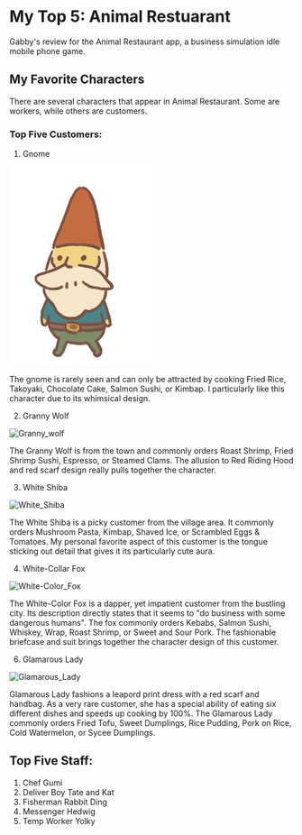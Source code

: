 # My Top 5: Animal Restuarant 
Gabby's review for the Animal Restaurant app, a business simulation idle mobile phone game.

## My Favorite Characters
There are several characters that appear in Animal Restaurant. Some are workers, while others are customers.

### Top Five Customers:
1. Gnome

![gnome](Gnome.webp "Gnome - Animal Restaurant")

The gnome is rarely seen and can only be attracted by cooking Fried Rice, Takoyaki, Chocolate Cake, Salmon Sushi, or Kimbap. I particularly like this character due to its whimsical design. 

2. Granny Wolf

![Granny_wolf](https://static.wikia.nocookie.net/animalrestaurant/images/d/dd/Granny_Wolf.png/revision/latest?cb=20191231192457)

The Granny Wolf is from the town and commonly orders Roast Shrimp, Fried Shrimp Sushi, Espresso, or Steamed Clams. The allusion to Red Riding Hood and red scarf design really pulls together the character. 

3. White Shiba

![White_Shiba](https://static.wikia.nocookie.net/animalrestaurant/images/6/6f/White_Shiba.png/revision/latest?cb=20200101202321)

The White Shiba is a picky customer from the village area. It commonly orders Mushroom Pasta, Kimbap, Shaved Ice, or Scrambled Eggs & Tomatoes. My personal favorite aspect of this customer is the tongue sticking out detail that gives it its particularly cute aura. 

4. White-Collar Fox

![White-Color_Fox](https://static.wikia.nocookie.net/animalrestaurant/images/f/ff/White-Collar_Fox.png/revision/latest?cb=20200103093256)

The White-Color Fox is a dapper, yet impatient customer from the bustling city. Its description directly states that it seems to "do business with some dangerous humans". The fox commonly orders Kebabs, Salmon Sushi, Whiskey, Wrap, Roast Shrimp, or Sweet and Sour Pork. The fashionable briefcase and suit brings together the character design of this customer. 

6. Glamarous Lady

![Glamarous_Lady](https://static.wikia.nocookie.net/animalrestaurant/images/c/c9/Glamourous_Lady.png/revision/latest?cb=20200103105227)

Glamarous Lady fashions a leapord print dress with a red scarf and handbag. As a very rare customer, she has a special ability of eating six different dishes and speeds up cooking by 100%. The Glamarous Lady commonly orders Fried Tofu, Sweet Dumplings, Rice Pudding, Pork on Rice, Cold Watermelon, or Sycee Dumplings.

## Top Five Staff:
1. Chef Gumi
2. Deliver Boy Tate and Kat
3. Fisherman Rabbit Ding
4. Messenger Hedwig
5. Temp Worker Yolky
